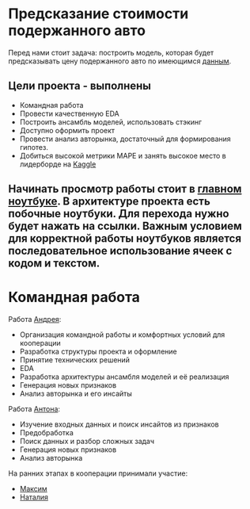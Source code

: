 # Предсказание стоимости подержанного авто

Перед нами стоит задача: построить модель, которая будет предсказывать цену подержанного авто по имеющимся [данным](https://github.com/Sly-Dog/auto_pricing/tree/main/data). 


## Цели проекта - выполнены
- Командная работа
- Провести качественную EDA
- Построить ансамбль моделей, использовать стэкинг
- Доступно оформить проект
- Провести анализ авторынка, достаточный для формирования гипотез.
- Добиться высокой метрики MAPE и занять высокое место в лидерборде на [Kaggle](https://www.kaggle.com/competitions/sf-dst-car-price-prediction/leaderboard)

## Начинать просмотр работы стоит в [главном ноутбуке](https://github.com/Sly-Dog/auto_pricing/blob/main/primary_notebook.ipynb). В архитектуре проекта есть побочные ноутбуки. Для перехода нужно будет нажать на ссылки. Важным условием для корректной работы ноутбуков является последовательное использование ячеек с кодом и текстом.


# Командная работа

Работа [Андрея](https://github.com/Sly-Dog):
- Организация командной работы и комфортных условий для кооперации
- Разработка структуры проекта и оформление
- Принятие технических решений
- EDA
- Разработка архитектуры ансамбля моделей и её реализация
- Генерация новых признаков
- Анализ авторынка и его инсайты

Работа [Антона](https://github.com/Heuptling):
- Изучение входных данных и поиск инсайтов из признаков
- Предобработка
- Поиск данных и разбор сложных задач
- Генерация новых признаков
- Анализ авторынка


На ранних этапах в кооперации принимали участие:
- [Максим](https://github.com/MatseraMS)
- [Наталия](https://github.com/nata-minnigalimova)
